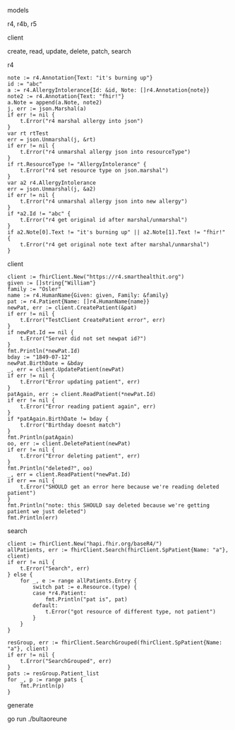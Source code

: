 models

r4, r4b, r5

client

create, read, update, delete, patch, search

r4

	note := r4.Annotation{Text: "it's burning up"}
	id := "abc"
	a := r4.AllergyIntolerance{Id: &id, Note: []r4.Annotation{note}}
	note2 := r4.Annotation{Text: "fhir!"}
	a.Note = append(a.Note, note2)
	j, err := json.Marshal(a)
	if err != nil {
		t.Error("r4 marshal allergy into json")
	}
	var rt rtTest
	err = json.Unmarshal(j, &rt)
	if err != nil {
		t.Error("r4 unmarshal allergy json into resourceType")
	}
	if rt.ResourceType != "AllergyIntolerance" {
		t.Error("r4 set resource type on json.marshal")
	}
	var a2 r4.AllergyIntolerance
	err = json.Unmarshal(j, &a2)
	if err != nil {
		t.Error("r4 unmarshal allergy json into new allergy")
	}
	if *a2.Id != "abc" {
		t.Error("r4 get original id after marshal/unmarshal")
	}
	if a2.Note[0].Text != "it's burning up" || a2.Note[1].Text != "fhir!" {
		t.Error("r4 get original note text after marshal/unmarshal")
	}

client

	client := fhirClient.New("https://r4.smarthealthit.org")
	given := []string{"William"}
	family := "Osler"
	name := r4.HumanName{Given: given, Family: &family}
	pat := r4.Patient{Name: []r4.HumanName{name}}
	newPat, err := client.CreatePatient(&pat)
	if err != nil {
		t.Error("TestClient CreatePatient error", err)
	}
	if newPat.Id == nil {
		t.Error("Server did not set newpat id?")
	}
	fmt.Println(*newPat.Id)
	bday := "1849-07-12"
	newPat.BirthDate = &bday
	_, err = client.UpdatePatient(newPat)
	if err != nil {
		t.Error("Error updating patient", err)
	}
	patAgain, err := client.ReadPatient(*newPat.Id)
	if err != nil {
		t.Error("Error reading patient again", err)
	}
	if *patAgain.BirthDate != bday {
		t.Error("Birthday doesnt match")
	}
	fmt.Println(patAgain)
	oo, err := client.DeletePatient(newPat)
	if err != nil {
		t.Error("Error deleting patient", err)
	}
	fmt.Println("deleted?", oo)
	_, err = client.ReadPatient(*newPat.Id)
	if err == nil {
		t.Error("SHOULD get an error here because we're reading deleted patient")
	}
	fmt.Println("note: this SHOULD say deleted because we're getting patient we just deleted")
	fmt.Println(err)

search

	client := fhirClient.New("hapi.fhir.org/baseR4/")
	allPatients, err := fhirClient.Search(fhirClient.SpPatient{Name: "a"}, client)
	if err != nil {
		t.Error("Search", err)
	} else {
		for _, e := range allPatients.Entry {
			switch pat := e.Resource.(type) {
			case *r4.Patient:
				fmt.Println("pat is", pat)
			default:
				t.Error("got resource of different type, not patient")
			}
		}
	}

	resGroup, err := fhirClient.SearchGrouped(fhirClient.SpPatient{Name: "a"}, client)
	if err != nil {
		t.Error("SearchGrouped", err)
	}
	pats := resGroup.Patient_list
	for _, p := range pats {
		fmt.Println(p)
	}

generate

go run ./bultaoreune
